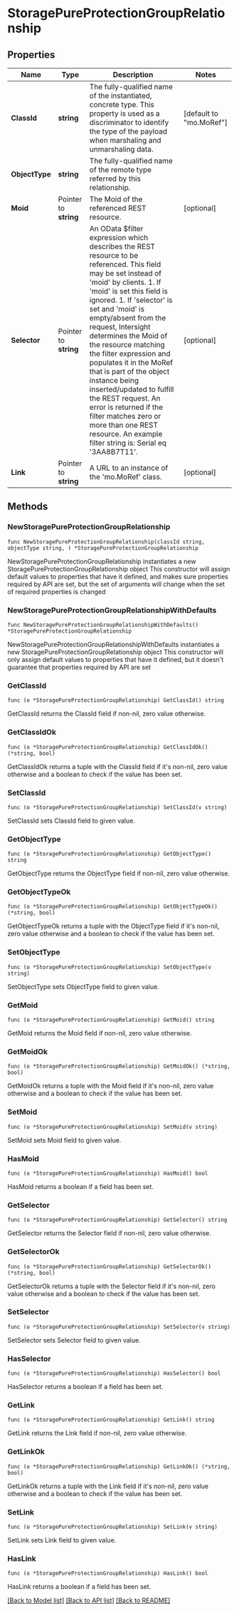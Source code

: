 # StoragePureProtectionGroupRelationship

## Properties

Name | Type | Description | Notes
------------ | ------------- | ------------- | -------------
**ClassId** | **string** | The fully-qualified name of the instantiated, concrete type. This property is used as a discriminator to identify the type of the payload when marshaling and unmarshaling data. | [default to "mo.MoRef"]
**ObjectType** | **string** | The fully-qualified name of the remote type referred by this relationship. | 
**Moid** | Pointer to **string** | The Moid of the referenced REST resource. | [optional] 
**Selector** | Pointer to **string** | An OData $filter expression which describes the REST resource to be referenced. This field may be set instead of &#39;moid&#39; by clients. 1. If &#39;moid&#39; is set this field is ignored. 1. If &#39;selector&#39; is set and &#39;moid&#39; is empty/absent from the request, Intersight determines the Moid of the resource matching the filter expression and populates it in the MoRef that is part of the object instance being inserted/updated to fulfill the REST request. An error is returned if the filter matches zero or more than one REST resource. An example filter string is: Serial eq &#39;3AA8B7T11&#39;. | [optional] 
**Link** | Pointer to **string** | A URL to an instance of the &#39;mo.MoRef&#39; class. | [optional] 

## Methods

### NewStoragePureProtectionGroupRelationship

`func NewStoragePureProtectionGroupRelationship(classId string, objectType string, ) *StoragePureProtectionGroupRelationship`

NewStoragePureProtectionGroupRelationship instantiates a new StoragePureProtectionGroupRelationship object
This constructor will assign default values to properties that have it defined,
and makes sure properties required by API are set, but the set of arguments
will change when the set of required properties is changed

### NewStoragePureProtectionGroupRelationshipWithDefaults

`func NewStoragePureProtectionGroupRelationshipWithDefaults() *StoragePureProtectionGroupRelationship`

NewStoragePureProtectionGroupRelationshipWithDefaults instantiates a new StoragePureProtectionGroupRelationship object
This constructor will only assign default values to properties that have it defined,
but it doesn't guarantee that properties required by API are set

### GetClassId

`func (o *StoragePureProtectionGroupRelationship) GetClassId() string`

GetClassId returns the ClassId field if non-nil, zero value otherwise.

### GetClassIdOk

`func (o *StoragePureProtectionGroupRelationship) GetClassIdOk() (*string, bool)`

GetClassIdOk returns a tuple with the ClassId field if it's non-nil, zero value otherwise
and a boolean to check if the value has been set.

### SetClassId

`func (o *StoragePureProtectionGroupRelationship) SetClassId(v string)`

SetClassId sets ClassId field to given value.


### GetObjectType

`func (o *StoragePureProtectionGroupRelationship) GetObjectType() string`

GetObjectType returns the ObjectType field if non-nil, zero value otherwise.

### GetObjectTypeOk

`func (o *StoragePureProtectionGroupRelationship) GetObjectTypeOk() (*string, bool)`

GetObjectTypeOk returns a tuple with the ObjectType field if it's non-nil, zero value otherwise
and a boolean to check if the value has been set.

### SetObjectType

`func (o *StoragePureProtectionGroupRelationship) SetObjectType(v string)`

SetObjectType sets ObjectType field to given value.


### GetMoid

`func (o *StoragePureProtectionGroupRelationship) GetMoid() string`

GetMoid returns the Moid field if non-nil, zero value otherwise.

### GetMoidOk

`func (o *StoragePureProtectionGroupRelationship) GetMoidOk() (*string, bool)`

GetMoidOk returns a tuple with the Moid field if it's non-nil, zero value otherwise
and a boolean to check if the value has been set.

### SetMoid

`func (o *StoragePureProtectionGroupRelationship) SetMoid(v string)`

SetMoid sets Moid field to given value.

### HasMoid

`func (o *StoragePureProtectionGroupRelationship) HasMoid() bool`

HasMoid returns a boolean if a field has been set.

### GetSelector

`func (o *StoragePureProtectionGroupRelationship) GetSelector() string`

GetSelector returns the Selector field if non-nil, zero value otherwise.

### GetSelectorOk

`func (o *StoragePureProtectionGroupRelationship) GetSelectorOk() (*string, bool)`

GetSelectorOk returns a tuple with the Selector field if it's non-nil, zero value otherwise
and a boolean to check if the value has been set.

### SetSelector

`func (o *StoragePureProtectionGroupRelationship) SetSelector(v string)`

SetSelector sets Selector field to given value.

### HasSelector

`func (o *StoragePureProtectionGroupRelationship) HasSelector() bool`

HasSelector returns a boolean if a field has been set.

### GetLink

`func (o *StoragePureProtectionGroupRelationship) GetLink() string`

GetLink returns the Link field if non-nil, zero value otherwise.

### GetLinkOk

`func (o *StoragePureProtectionGroupRelationship) GetLinkOk() (*string, bool)`

GetLinkOk returns a tuple with the Link field if it's non-nil, zero value otherwise
and a boolean to check if the value has been set.

### SetLink

`func (o *StoragePureProtectionGroupRelationship) SetLink(v string)`

SetLink sets Link field to given value.

### HasLink

`func (o *StoragePureProtectionGroupRelationship) HasLink() bool`

HasLink returns a boolean if a field has been set.


[[Back to Model list]](../README.md#documentation-for-models) [[Back to API list]](../README.md#documentation-for-api-endpoints) [[Back to README]](../README.md)



